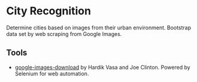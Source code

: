 # City Recognition

Determine cities based on images from their urban environment. Bootstrap data set by web scraping from Google Images.

## Tools 
* [google-images-download](https://github.com/hardikvasa/google-images-download) by Hardik Vasa and Joe Clinton. Powered by Selenium for web automation.